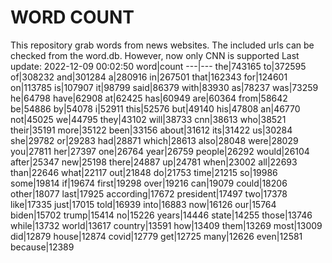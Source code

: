 # WORD COUNT
This repository grab words from news websites. The included urls can be checked from the word.db.
However, now only CNN is supported
Last update: 2022-12-09 00:02:50
word|count
---|---
the|743165
to|372595
of|308232
and|301284
a|280916
in|267501
that|162343
for|124601
on|113785
is|107907
it|98799
said|86379
with|83930
as|78237
was|73259
he|64798
have|62908
at|62425
has|60949
are|60364
from|58642
be|54886
by|54078
i|52911
this|52576
but|49140
his|47808
an|46770
not|45025
we|44795
they|43102
will|38733
cnn|38613
who|38521
their|35191
more|35122
been|33156
about|31612
its|31422
us|30284
she|29782
or|29283
had|28871
which|28613
also|28048
were|28029
you|27811
her|27397
one|26764
year|26759
people|26292
would|26104
after|25347
new|25198
there|24887
up|24781
when|23002
all|22693
than|22646
what|22117
out|21848
do|21753
time|21215
so|19986
some|19814
if|19674
first|19298
over|19216
can|19079
could|18206
other|18077
last|17925
according|17672
president|17497
two|17378
like|17335
just|17015
told|16939
into|16883
now|16126
our|15764
biden|15702
trump|15414
no|15226
years|14446
state|14255
those|13746
while|13732
world|13617
country|13591
how|13409
them|13269
most|13009
did|12879
house|12874
covid|12779
get|12725
many|12626
even|12581
because|12389
